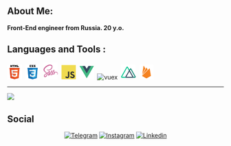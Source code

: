 About Me:
---
<b>Front-End engineer from Russia. 20 y.o.</b>

Languages and Tools :
---
<p>
<img src="https://github.com/devicons/devicon/blob/master/icons/html5/html5-original-wordmark.svg" title="html5" alt="html5" width="34"/>&nbsp;
<img src="https://github.com/devicons/devicon/blob/master/icons/css3/css3-original-wordmark.svg" title="css3" alt="css3" width="34" />&nbsp;
<img src="https://github.com/devicons/devicon/blob/master/icons/sass/sass-original.svg" title="sass" alt="sass" width="34" height="40"/>&nbsp;
<img src="https://github.com/devicons/devicon/blob/master/icons/javascript/javascript-original.svg" title="javascript" alt="javascript" width="34"/>&nbsp;
<img src="https://github.com/devicons/devicon/blob/master/icons/vuejs/vuejs-original.svg" title="vuejs" alt="vuejs" width="34" />&nbsp;
<img src="https://user-images.githubusercontent.com/7110136/29002857-9e802f08-7ab4-11e7-9c31-604b5d0d0c19.png" title="vuex" alt="vuex" height="36"/>&nbsp;
<img src="https://github.com/devicons/devicon/blob/master/icons/nuxtjs/nuxtjs-original.svg" title="nuxtjs" alt="nuxtjs" width="34"/>&nbsp;
<img src="https://github.com/devicons/devicon/blob/master/icons/firebase/firebase-plain.svg" title="firebase" alt="firebase" width="34"/>&nbsp;
</p>

<hr>

<p align="left">
<a href="https://github.com/Amirovvv">
  <img height="180em" src="https://github-readme-stats-eight-theta.vercel.app/api/top-langs/?username=Amirovvv&layout=compact&langs_count=8&theme=algolia"/>
</a>
</p>

Social
---
<p align="center">
<a href="https://t.me/amirovvvvv">	<img alt="Telegram" src="https://img.shields.io/badge/@amirovvvvv-2CA5E0?style=for-the-badge&logo=telegram&logoColor=white" /></a>
<a href="https://www.instagram.com/a.amirovv/"><img alt="Instagram" src="https://img.shields.io/badge/@a.amirovv-%23E4405F.svg?style=for-the-badge&logo=Instagram&logoColor=white"/></a>
<a href="https://www.linkedin.com/in/khasan-amirov/"><img alt="Linkedin" src="https://img.shields.io/badge/amirovv-blue.svg?style=for-the-badge&logo=Linkedin&logoColor=white"/></a>
</p>

  

